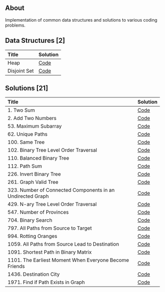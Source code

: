 ## About

Implementation of common data structures and solutions to various coding problems.

## Data Structures [2]

| Title        | Solution                                                                                                         |
| :----------- | :--------------------------------------------------------------------------------------------------------------- |
| Heap         | [Code](https://github.com/mvganeshkumar06/data-structures-and-algorithms/tree/main/data-structures/heap)         |
| Disjoint Set | [Code](https://github.com/mvganeshkumar06/data-structures-and-algorithms/tree/main/data-structures/disjoint-set) |

## Solutions [21]

| Title                                                      | Solution                                                                                                                                                     |
| :--------------------------------------------------------- | :----------------------------------------------------------------------------------------------------------------------------------------------------------- |
| 1. Two Sum                                                 | [Code](https://github.com/mvganeshkumar06/data-structures-and-algorithms/tree/main/solutions/leetcode/two-sum)                                               |
| 2. Add Two Numbers                                         | [Code](https://github.com/mvganeshkumar06/data-structures-and-algorithms/tree/main/solutions/leetcode/add-two-numbers)                                       |
| 53. Maximum Subarray                                       | [Code](https://github.com/mvganeshkumar06/data-structures-and-algorithms/tree/main/solutions/leetcode/maximum-subarray)                                      |
| 62. Unique Paths                                           | [Code](https://github.com/mvganeshkumar06/data-structures-and-algorithms/tree/main/solutions/leetcode/unique-paths)                                          |
| 100. Same Tree                                             | [Code](https://github.com/mvganeshkumar06/data-structures-and-algorithms/tree/main/solutions/leetcode/same-tree)                                             |
| 102. Binary Tree Level Order Traversal                     | [Code](https://github.com/mvganeshkumar06/data-structures-and-algorithms/tree/main/solutions/leetcode/binary-tree-level-order-traversal)                     |
| 110. Balanced Binary Tree                                  | [Code](https://github.com/mvganeshkumar06/data-structures-and-algorithms/tree/main/solutions/leetcode/balanced-binary-tree)                                  |
| 112. Path Sum                                              | [Code](https://github.com/mvganeshkumar06/data-structures-and-algorithms/tree/main/solutions/leetcode/path-sum)                                              |
| 226. Invert Binary Tree                                    | [Code](https://github.com/mvganeshkumar06/data-structures-and-algorithms/tree/main/solutions/leetcode/invert-binary-tree.js)                                 |
| 261. Graph Valid Tree                                      | [Code](https://github.com/mvganeshkumar06/data-structures-and-algorithms/tree/main/solutions/leetcode/graph-valid-tree)                                      |
| 323. Number of Connected Components in an Undirected Graph | [Code](https://github.com/mvganeshkumar06/data-structures-and-algorithms/tree/main/solutions/leetcode/number-of-connected-components-in-an-undirected-graph) |
| 429. N-ary Tree Level Order Traversal                      | [Code](https://github.com/mvganeshkumar06/data-structures-and-algorithms/tree/main/solutions/leetcode/n-ary-tree-level-order-traversal)                      |
| 547. Number of Provinces                                   | [Code](https://github.com/mvganeshkumar06/data-structures-and-algorithms/tree/main/solutions/leetcode/number-of-provinces)                                   |
| 704. Binary Search                                         | [Code](https://github.com/mvganeshkumar06/data-structures-and-algorithms/tree/main/solutions/leetcode/binary-search)                                         |
| 797. All Paths from Source to Target                       | [Code](https://github.com/mvganeshkumar06/data-structures-and-algorithms/tree/main/solutions/leetcode/all-paths-from-source-to-target)                       |
| 994. Rotting Oranges                                       | [Code](https://github.com/mvganeshkumar06/data-structures-and-algorithms/tree/main/solutions/leetcode/rotting-oranges)                                       |
| 1059. All Paths from Source Lead to Destination            | [Code](https://github.com/mvganeshkumar06/data-structures-and-algorithms/tree/main/solutions/leetcode/all-paths-from-source-lead-to-destination)             |
| 1091. Shortest Path in Binary Matrix                       | [Code](https://github.com/mvganeshkumar06/data-structures-and-algorithms/tree/main/solutions/leetcode/shortest-path-in-binary-matrix)                        |
| 1101. The Earliest Moment When Everyone Become Friends     | [Code](https://github.com/mvganeshkumar06/data-structures-and-algorithms/tree/main/solutions/leetcode/the-earliest-moment-when-everyone-become-friends)      |
| 1436. Destination City                                     | [Code](https://github.com/mvganeshkumar06/data-structures-and-algorithms/tree/main/solutions/leetcode/destination-city)                                      |
| 1971. Find if Path Exists in Graph                         | [Code](https://github.com/mvganeshkumar06/data-structures-and-algorithms/tree/main/solutions/leetcode/find-if-path-exists-in-graph)                          |